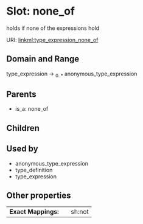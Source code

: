 
# Slot: none_of


holds if none of the expressions hold

URI: [linkml:type_expression_none_of](https://w3id.org/linkml/type_expression_none_of)


## Domain and Range

type_expression &#8594;  <sub>0..\*</sub> anonymous_type_expression

## Parents

 *  is_a: none_of

## Children


## Used by

 * anonymous_type_expression
 * type_definition
 * type_expression

## Other properties

|  |  |  |
| --- | --- | --- |
| **Exact Mappings:** | | sh:not |

